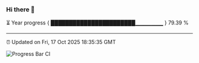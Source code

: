 ### Hi there 👋

⏳ Year progress { ███████████████████████▁▁▁▁▁▁▁ } 79.39 %

---

⏰ Updated on Fri, 17 Oct 2025 18:35:35 GMT

![Progress Bar CI](https://github.com/DhruviPatel157/GitHub-Actions-Demo/workflows/Progress%20Bar%20CI/badge.svg)
